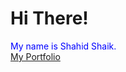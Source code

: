 <h1>Hi There!</h1>
<p style="color:blue;"> My name is Shahid Shaik.<br/>
<a href="https://shahidshaiksk.github.io/Personal-Portfolio-Website" title="Portfolio"> My Portfolio </a>
</p>
